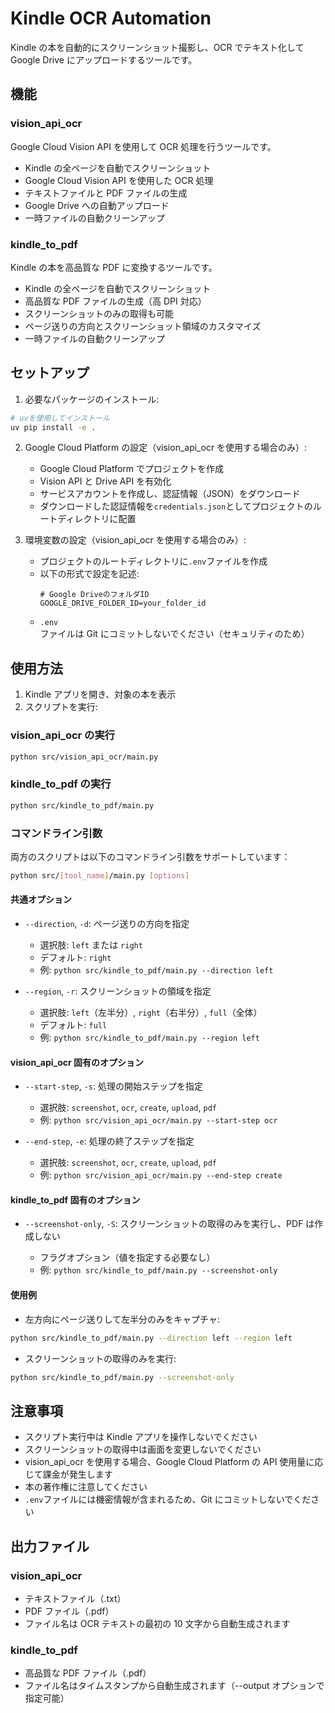 # Kindle OCR Automation

Kindle の本を自動的にスクリーンショット撮影し、OCR でテキスト化して Google Drive にアップロードするツールです。

## 機能

### vision_api_ocr

Google Cloud Vision API を使用して OCR 処理を行うツールです。

- Kindle の全ページを自動でスクリーンショット
- Google Cloud Vision API を使用した OCR 処理
- テキストファイルと PDF ファイルの生成
- Google Drive への自動アップロード
- 一時ファイルの自動クリーンアップ

### kindle_to_pdf

Kindle の本を高品質な PDF に変換するツールです。

- Kindle の全ページを自動でスクリーンショット
- 高品質な PDF ファイルの生成（高 DPI 対応）
- スクリーンショットのみの取得も可能
- ページ送りの方向とスクリーンショット領域のカスタマイズ
- 一時ファイルの自動クリーンアップ

## セットアップ

1. 必要なパッケージのインストール:

```bash
# uvを使用してインストール
uv pip install -e .
```

2. Google Cloud Platform の設定（vision_api_ocr を使用する場合のみ）:

   - Google Cloud Platform でプロジェクトを作成
   - Vision API と Drive API を有効化
   - サービスアカウントを作成し、認証情報（JSON）をダウンロード
   - ダウンロードした認証情報を`credentials.json`としてプロジェクトのルートディレクトリに配置

3. 環境変数の設定（vision_api_ocr を使用する場合のみ）:
   - プロジェクトのルートディレクトリに`.env`ファイルを作成
   - 以下の形式で設定を記述:
     ```env
     # Google DriveのフォルダID
     GOOGLE_DRIVE_FOLDER_ID=your_folder_id
     ```
   - `.env`ファイルは Git にコミットしないでください（セキュリティのため）

## 使用方法

1. Kindle アプリを開き、対象の本を表示
2. スクリプトを実行:

### vision_api_ocr の実行

```bash
python src/vision_api_ocr/main.py
```

### kindle_to_pdf の実行

```bash
python src/kindle_to_pdf/main.py
```

### コマンドライン引数

両方のスクリプトは以下のコマンドライン引数をサポートしています：

```bash
python src/[tool_name]/main.py [options]
```

#### 共通オプション

- `--direction`, `-d`: ページ送りの方向を指定

  - 選択肢: `left` または `right`
  - デフォルト: `right`
  - 例: `python src/kindle_to_pdf/main.py --direction left`

- `--region`, `-r`: スクリーンショットの領域を指定

  - 選択肢: `left`（左半分）, `right`（右半分）, `full`（全体）
  - デフォルト: `full`
  - 例: `python src/kindle_to_pdf/main.py --region left`

#### vision_api_ocr 固有のオプション

- `--start-step`, `-s`: 処理の開始ステップを指定

  - 選択肢: `screenshot`, `ocr`, `create`, `upload`, `pdf`
  - 例: `python src/vision_api_ocr/main.py --start-step ocr`

- `--end-step`, `-e`: 処理の終了ステップを指定
  - 選択肢: `screenshot`, `ocr`, `create`, `upload`, `pdf`
  - 例: `python src/vision_api_ocr/main.py --end-step create`

#### kindle_to_pdf 固有のオプション

- `--screenshot-only`, `-S`: スクリーンショットの取得のみを実行し、PDF は作成しない

  - フラグオプション（値を指定する必要なし）
  - 例: `python src/kindle_to_pdf/main.py --screenshot-only`

#### 使用例

- 左方向にページ送りして左半分のみをキャプチャ:

```bash
python src/kindle_to_pdf/main.py --direction left --region left
```

- スクリーンショットの取得のみを実行:

```bash
python src/kindle_to_pdf/main.py --screenshot-only
```

## 注意事項

- スクリプト実行中は Kindle アプリを操作しないでください
- スクリーンショットの取得中は画面を変更しないでください
- vision_api_ocr を使用する場合、Google Cloud Platform の API 使用量に応じて課金が発生します
- 本の著作権に注意してください
- `.env`ファイルには機密情報が含まれるため、Git にコミットしないでください

## 出力ファイル

### vision_api_ocr

- テキストファイル（.txt）
- PDF ファイル（.pdf）
- ファイル名は OCR テキストの最初の 10 文字から自動生成されます

### kindle_to_pdf

- 高品質な PDF ファイル（.pdf）
- ファイル名はタイムスタンプから自動生成されます（--output オプションで指定可能）
